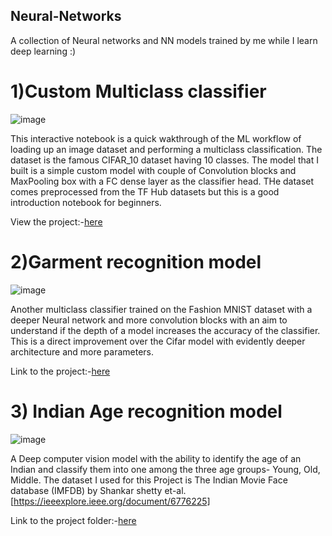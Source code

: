 ## Neural-Networks
A collection of Neural networks and NN models trained by me while I learn deep learning :)

# 1)Custom Multiclass classifier

![image](https://github.com/Ln11211/neural-networks/assets/91385411/7bea0609-ff07-44f0-87d3-070b28f8b374)

This interactive notebook is a quick wakthrough of the ML workflow of loading up an image dataset and performing a multiclass classification. The dataset is the famous CIFAR_10 dataset having 10 classes. The model that I built is a simple custom model with couple of Convolution blocks and MaxPooling box with a FC dense layer as the classifier head. THe dataset comes preprocessed from the TF Hub datasets but this is a good introduction notebook for beginners.



View the project:-[here](https://nbviewer.org/github/Ln11211/neural-networks/blob/main/Cifar_10.ipynb)

# 2)Garment recognition model

![image](https://github.com/Ln11211/neural-networks/assets/91385411/af5ef37d-b5c1-450d-b8e5-b45aece91c0c)

Another multiclass classifier trained on the Fashion MNIST dataset with a deeper Neural network and more convolution blocks with an aim to understand if the depth of a model increases the accuracy of the classifier. This is a direct improvement over the Cifar model with evidently deeper architecture and more parameters.

Link to the project:-[here](https://nbviewer.org/github/Ln11211/neural-networks/blob/main/Fashion_MNIST_CNN.ipynb)

# 3) Indian Age recognition model

![image](https://github.com/Ln11211/neural-networks/assets/91385411/cdc52107-b509-46b2-9f10-b27c795169e7)

 A Deep computer vision model with the ability to identify the age of an Indian and classify them into one among the three age groups- Young, Old, Middle.
The dataset I used for this Project is The Indian Movie Face database (IMFDB) by Shankar shetty et-al.[https://ieeexplore.ieee.org/document/6776225]

Link to the project folder:-[here](https://github.com/Ln11211/neural-networks/tree/main/Age%20detection)
